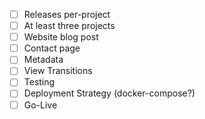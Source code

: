 - [ ] Releases per-project
- [ ] At least three projects
- [ ] Website blog post
- [ ] Contact page
- [ ] Metadata
- [ ] View Transitions
- [ ] Testing
- [ ] Deployment Strategy (docker-compose?)
- [ ] Go-Live